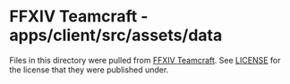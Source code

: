 # FFXIV Teamcraft - apps/client/src/assets/data

Files in this directory were pulled from [FFXIV Teamcraft](https://github.com/ffxiv-teamcraft/ffxiv-teamcraft).  See [LICENSE](LICENSE) for the license that they were published under.


